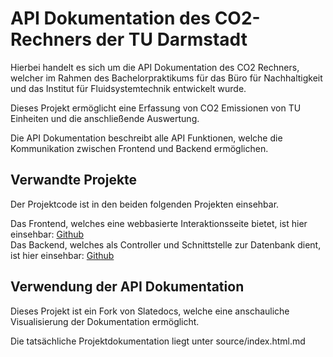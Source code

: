 # API Dokumentation des CO2-Rechners der TU Darmstadt

Hierbei handelt es sich um die API Dokumentation des CO2 Rechners, welcher im Rahmen des Bachelorpraktikums für das Büro für Nachhaltigkeit und das Institut für Fluidsystemtechnik entwickelt wurde.

Dieses Projekt ermöglicht eine Erfassung von CO2 Emissionen von TU Einheiten und die anschließende Auswertung.

Die API Dokumentation beschreibt alle API Funktionen, welche die Kommunikation zwischen Frontend und Backend ermöglichen.

## Verwandte Projekte

Der Projektcode ist in den beiden folgenden Projekten einsehbar.

Das Frontend, welches eine webbasierte Interaktionsseite bietet, ist hier einsehbar: [Github](https://github.com/Lithium-1Hauptgruppe/CO2-Rechner-TU-Darmstadt-Frontend)  
Das Backend, welches als Controller und Schnittstelle zur Datenbank dient, ist hier einsehbar: [Github](https://github.com/Anhilly/co2-rechner-TU-Darmstadt-backend)

## Verwendung der API Dokumentation

Dieses Projekt ist ein Fork von Slatedocs, welche eine anschauliche Visualisierung der Dokumentation ermöglicht.

Die tatsächliche Projektdokumentation liegt unter source/index.html.md
